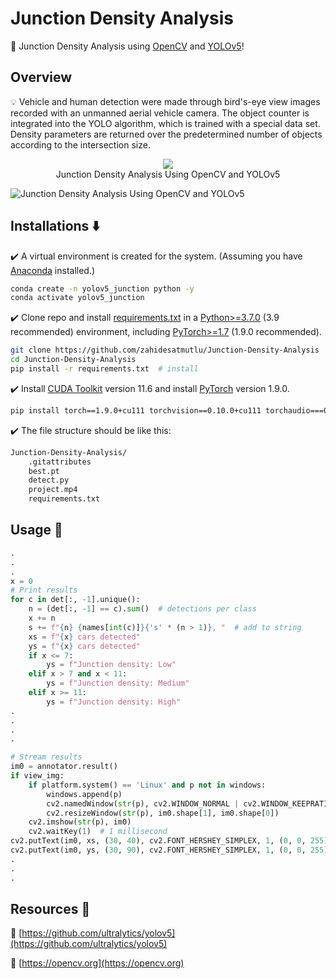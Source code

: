 # Junction Density Analysis

🙌 Junction Density Analysis using [OpenCV](https://opencv.org) and [YOLOv5](https://github.com/ultralytics/yolov5)!

## Overview

💡 Vehicle and human detection were made through bird's-eye view images recorded with an unmanned aerial vehicle camera. The object counter is integrated into the YOLO algorithm, which is trained with a special data set. Density parameters are returned over the predetermined number of objects according to the intersection size.

<p align="center">
  <img src="https://www.hizliresim.com/kwsggha" />
  <br>Junction Density Analysis Using OpenCV and YOLOv5
</p>

![Junction Density Analysis Using OpenCV and YOLOv5](https://www.hizliresim.com/kwsggha)


## Installations ⬇️

✔️ A virtual environment is created for the system. (Assuming you have [Anaconda](https://www.anaconda.com/) installed.)

```bash
conda create -n yolov5_junction python -y
conda activate yolov5_junction
```

✔️ Clone repo and install [requirements.txt](https://github.com/zahidesatmutlu/yolov5-sahi/blob/master/requirements.txt) in a [Python>=3.7.0](https://www.python.org/downloads/) (3.9 recommended) environment, including [PyTorch>=1.7](https://pytorch.org/get-started/locally/) (1.9.0 recommended).

```bash
git clone https://github.com/zahidesatmutlu/Junction-Density-Analysis  # clone
cd Junction-Density-Analysis
pip install -r requirements.txt  # install
```

✔️ Install [CUDA Toolkit](https://developer.nvidia.com/cuda-11-6-0-download-archive) version 11.6 and install [PyTorch](https://pytorch.org/get-started/previous-versions/) version 1.9.0.

```bash
pip install torch==1.9.0+cu111 torchvision==0.10.0+cu111 torchaudio===0.9.0 -f https://download.pytorch.org/whl/torch_stable.html
```


✔️ The file structure should be like this:

```bash
Junction-Density-Analysis/
    .gitattributes
    best.pt
    detect.py
    project.mp4
    requirements.txt
```

## Usage 🔷

```python
.
.
.
x = 0
# Print results
for c in det[:, -1].unique():
    n = (det[:, -1] == c).sum()  # detections per class
    x += n
    s += f"{n} {names[int(c)]}{'s' * (n > 1)}, "  # add to string
    xs = f"{x} cars detected"
    ys = f"{x} cars detected"
    if x <= 7:
        ys = f"Junction density: Low"
    elif x > 7 and x < 11:
        ys = f"Junction density: Medium"
    elif x >= 11:
        ys = f"Junction density: High"
.
.
.
.

# Stream results
im0 = annotator.result()
if view_img:
    if platform.system() == 'Linux' and p not in windows:
        windows.append(p)
        cv2.namedWindow(str(p), cv2.WINDOW_NORMAL | cv2.WINDOW_KEEPRATIO)  # allow window resize (Linux)
        cv2.resizeWindow(str(p), im0.shape[1], im0.shape[0])
    cv2.imshow(str(p), im0)
    cv2.waitKey(1)  # 1 millisecond
cv2.putText(im0, xs, (30, 40), cv2.FONT_HERSHEY_SIMPLEX, 1, (0, 0, 255), 2, cv2.LINE_AA)
cv2.putText(im0, ys, (30, 90), cv2.FONT_HERSHEY_SIMPLEX, 1, (0, 0, 255), 2, cv2.LINE_AA)
.
.
.
```

## Resources 🤝

🔸 [https://github.com/ultralytics/yolov5](https://github.com/ultralytics/yolov5)

🔸 [https://opencv.org](https://opencv.org)
